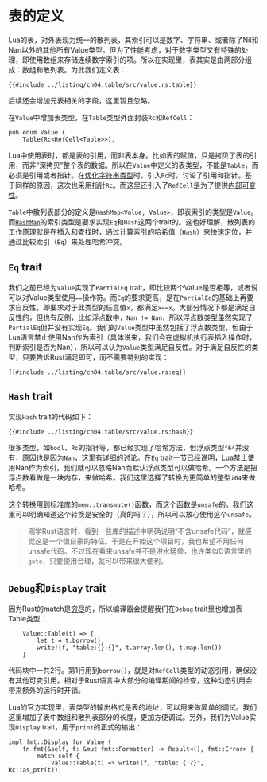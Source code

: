 # 表的定义

Lua的表，对外表现为统一的散列表，其索引可以是数字、字符串、或者除了Nil和Nan以外的其他所有Value类型。但为了性能考虑，对于数字类型又有特殊的处理，即使用数组来存储连续数字索引的项。所以在实现里，表其实是由两部分组成：数组和散列表。为此我们定义表：

```rust,ignore
{{#include ../listing/ch04.table/src/value.rs:table}}
```

后续还会增加元表相关的字段，这里暂且忽略。

在`Value`中增加表类型，在`Table`类型外面封装`Rc`和`RefCell`：

```rust,ignore
pub enum Value {
    Table(Rc<RefCell<Table>>),
```

Lua中使用表时，都是表的引用，而非表本身。比如表的赋值，只是拷贝了表的引用，而非“深拷贝”整个表的数据。所以在`Value`中定义的表类型，不能是`Table`，而必须是引用或者指针。在[优化字符串类型](./ch03-01.string_type.md)时，引入`Rc`时，讨论了引用和指针。基于同样的原因，这次也采用指针`Rc`。而这里还引入了`RefCell`是为了提供[内部可变性](https://kaisery.github.io/trpl-zh-cn/ch15-05-interior-mutability.html)。

`Table`中散列表部分的定义是`HashMap<Value, Value>`，即表索引的类型是`Value`。而[`HashMap`](https://doc.rust-lang.org/std/collections/struct.HashMap.html)的索引类型是要求实现`Eq`和`Hash`这两个trait的。这也好理解，散列表的工作原理就是在插入和查找时，通过计算索引的哈希值（`Hash`）来快速定位，并通过比较索引（`Eq`）来处理哈希冲突。

## `Eq` trait

我们之前已经为`Value`实现了`PartialEq` trait，即比较两个Value是否相等，或者说可以对Value类型使用`==`操作符。而`Eq`的要求更高，是在`PartialEq`的基础上再要求自反性，即要求对于此类型的任意值`x`，都满足`x==x`。大部分情况下都是满足自反性的，但也有反例，比如浮点数中，`Nan != Nan`，所以浮点数类型虽然实现了`PartialEq`但并没有实现`Eq`。我们的`Value`类型中虽然包括了浮点数类型，但由于Lua语言禁止使用Nan作为索引（具体说来，我们会在虚拟机执行表插入操作时，判断索引是否为Nan），所以可以认为`Value`类型满足自反性。对于满足自反性的类型，只要告诉Rust满足即可，而不需要特别的实现：

```rust,ignore
{{#include ../listing/ch04.table/src/value.rs:eq}}
```

## `Hash` trait

实现`Hash` trait的代码如下：

```rust,ignore
{{#include ../listing/ch04.table/src/value.rs:hash}}
```

很多类型，如`bool`、`Rc`的指针等，都已经实现了哈希方法，但浮点类型`f64`并没有，原因也是因为`Nan`，这里有详细的[讨论](https://internals.rust-lang.org/t/f32-f64-should-implement-hash/5436/2)。在`Eq` trait一节已经说明，Lua禁止使用Nan作为索引，我们就可以忽略Nan而默认浮点类型可以做哈希。一个方法是把浮点数看做是一块内存，来做哈希。我们这里选择了转换为更简单的整型`i64`来做哈希。

这个转换用到标准库的`mem::transmute()`函数，而这个函数是`unsafe`的。我们这里可以明确知道这个转换是安全的（真的吗？），所以可以放心使用这个`unsafe`。

> 刚学Rust语言时，看到一些库的描述中明确说明“不含unsafe代码”，就感觉这是一个很自豪的特征。于是在开始这个项目时，我也希望不用任何unsafe代码。不过现在看来unsafe并不是洪水猛兽，也许类似C语言里的`goto`，只要使用合理，就可以带来很大便利。

## `Debug`和`Display` trait

因为Rust的match是[穷尽](https://kaisery.github.io/trpl-zh-cn/ch06-02-match.html#%E5%8C%B9%E9%85%8D%E6%98%AF%E7%A9%B7%E5%B0%BD%E7%9A%84)的，所以编译器会提醒我们在`Debug` trait里也增加表Table类型：

```rust,ignore
    Value::Table(t) => {
        let t = t.borrow();
        write!(f, "table:{}:{}", t.array.len(), t.map.len())
    }
```

代码块中一共2行。第1行用到`borrow()`，就是对`RefCell`类型的动态引用，确保没有其他可变引用。相对于Rust语言中大部分的编译期间的检查，这种动态引用会带来额外的运行时开销。

Lua的官方实现里，表类型的输出格式是表的地址，可以用来做简单的调试。我们这里增加了表中数组和散列表部分的长度，更加方便调试。另外，我们为Value实现`Display` trait，用于`print`的正式的输出：

```rust,ignore
impl fmt::Display for Value {
    fn fmt(&self, f: &mut fmt::Formatter) -> Result<(), fmt::Error> {
        match self {
            Value::Table(t) => write!(f, "table: {:?}", Rc::as_ptr(t)),
```